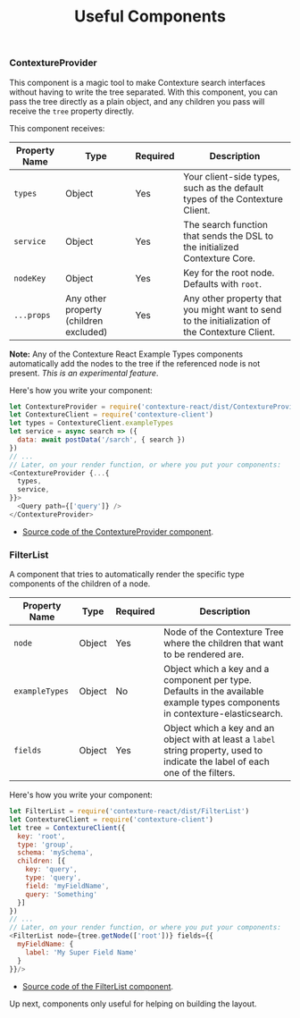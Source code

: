 ﻿---
title: Useful Components
---

### ContextureProvider

This component is a magic tool to make Contexture search interfaces without
having to write the tree separated. With this component, you can pass the tree
directly as a plain object, and any children you pass will receive the `tree`
property directly.

This component receives:

| Property Name | Type                                   | Required | Description                                                                                    |
| ------------- | -------------------------------------- | -------- | ---------------------------------------------------------------------------------------------- |
| `types`       | Object                                 | Yes      | Your client-side types, such as the default types of the Contexture Client.                    |
| `service`     | Object                                 | Yes      | The search function that sends the DSL to the initialized Contexture Core.                     |
| `nodeKey`     | Object                                 | Yes      | Key for the root node. Defaults with `root`.                                                   |
| `...props`    | Any other property (children excluded) | Yes      | Any other property that you might want to send to the initialization of the Contexture Client. |

**Note:** Any of the Contexture React Example Types components automatically
add the nodes to the tree if the referenced node is not present. _This is
an experimental feature_.

Here's how you write your component:

```javascript
let ContextureProvider = require('contexture-react/dist/ContextureProvider')
let ContextureClient = require('contexture-client')
let types = ContextureClient.exampleTypes
let service = async search => ({
  data: await postData('/sarch', { search })
})
// ...
// Later, on your render function, or where you put your components:
<ContextureProvider {...{
  types,
  service,
}}>
  <Query path={['query']} />
</ContextureProvider>
```

- [Source code of the ContextureProvider component](https://github.com/smartprocure/contexture-react/blob/master/src/ContextureProvider.js).

### FilterList

A component that tries to automatically render the specific type components of
the children of a node.

| Property Name  | Type   | Required | Description                                                                                                                      |
| -------------- | ------ | -------- | -------------------------------------------------------------------------------------------------------------------------------- |
| `node`         | Object | Yes      | Node of the Contexture Tree where the children that want to be rendered are.                                                     |
| `exampleTypes` | Object | No       | Object which a key and a component per type. Defaults in the available example types components in contexture-elasticsearch.     |
| `fields`       | Object | Yes      | Object which a key and an object with at least a `label` string property, used to indicate the label of each one of the filters. |

Here's how you write your component:

```javascript
let FilterList = require('contexture-react/dist/FilterList')
let ContextureClient = require('contexture-client')
let tree = ContextureClient({
  key: 'root',
  type: 'group',
  schema: 'mySchema',
  children: [{
    key: 'query',
    type: 'query',
    field: 'myFieldName',
    query: 'Something'
  }]
})
// ...
// Later, on your render function, or where you put your components:
<FilterList node={tree.getNode(['root'])} fields={{
  myFieldName: {
    label: 'My Super Field Name'
  }
}}/>
```

- [Source code of the FilterList component](https://github.com/smartprocure/contexture-react/blob/master/src/FilterList.js).

Up next, components only useful for helping on building the layout.
